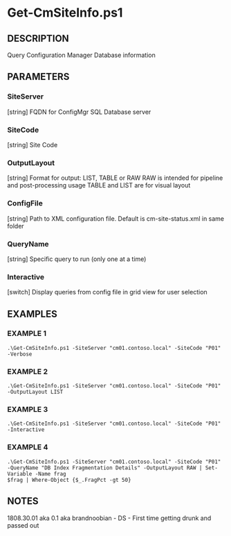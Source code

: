 # Get-CmSiteInfo.ps1

## DESCRIPTION
Query Configuration Manager Database information

## PARAMETERS

### SiteServer
[string] FQDN for ConfigMgr SQL Database server

### SiteCode
[string] Site Code

### OutputLayout
[string] Format for output: LIST, TABLE or RAW
RAW is intended for pipeline and post-processing usage
TABLE and LIST are for visual layout

### ConfigFile
[string] Path to XML configuration file. Default is cm-site-status.xml in same folder

### QueryName
[string] Specific query to run (only one at a time)

### Interactive
[switch] Display queries from config file in grid view for user selection

## EXAMPLES

### EXAMPLE 1
```
.\Get-CmSiteInfo.ps1 -SiteServer "cm01.contoso.local" -SiteCode "P01" -Verbose
```

### EXAMPLE 2
```
.\Get-CmSiteInfo.ps1 -SiteServer "cm01.contoso.local" -SiteCode "P01" -OutputLayout LIST
```

### EXAMPLE 3
```
.\Get-CmSiteInfo.ps1 -SiteServer "cm01.contoso.local" -SiteCode "P01" -Interactive
```

### EXAMPLE 4
```
.\Get-CmSiteInfo.ps1 -SiteServer "cm01.contoso.local" -SiteCode "P01" -QueryName "DB Index Fragmentation Details" -OutputLayout RAW | Set-Variable -Name frag
$frag | Where-Object {$_.FragPct -gt 50}
```

## NOTES
1808.30.01 aka 0.1 aka brandnoobian - DS - First time getting drunk and passed out
